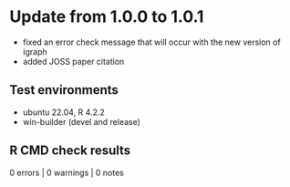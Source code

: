 # Update from 1.0.0 to 1.0.1

- fixed an error check message that will occur with the new version of igraph  
- added JOSS paper citation

## Test environments
* ubuntu 22.04, R 4.2.2
* win-builder (devel and release)

## R CMD check results

0 errors | 0 warnings | 0 notes
